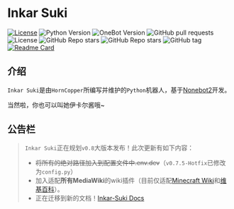 # Inkar Suki
[![License](https://img.shields.io/github/license/HornCopper/Inkar-Suki.svg)](LICENSE)
![Python Version](https://img.shields.io/badge/python-3.8+-blue.svg)
![OneBot Version](https://img.shields.io/badge/OneBot-v11-black.svg)
![GitHub pull requests](https://img.shields.io/github/issues-pr/HornCopper/Inkar-Suki)
![License](https://img.shields.io/github/license/HornCopper/Inkar-Suki)
![GitHub Repo stars](https://img.shields.io/github/stars/HornCopper/Inkar-Suki?style=social)
![GitHub Repo stars](https://img.shields.io/github/forks/HornCopper/Inkar-Suki?style=social)
![GitHub tag](https://img.shields.io/github/v/tag/HornCopper/Inkar-Suki?include_prereleases)
[![Readme Card](https://github-readme-stats.vercel.app/api/pin/?username=HornCopper&repo=Inkar-Suki)](https://github.com/codethink/Inkar-Suki)
## 介绍
`Inkar Suki`是由`HornCopper`所编写并维护的`Python`机器人，基于[Nonebot2](https://github.com/nonebot/nonebot2)开发。

当然啦，你也可以叫她伊卡尔酱哦~

## 公告栏
> `Inkar Suki`正在规划`v0.8`大版本发布！此次更新有如下内容：
> - ~~将所有的绝对路径加入到配置文件中.env.dev~~（`v0.7.5-Hotfix`已修改为`config.py`）
> - 加入适配**所有MediaWiki**的wiki插件（目前仅适配[Minecraft Wiki](https://minecraft.fandom.com/zh/wiki/)和[维基百科](https://zh.wikipedia.org/wiki/)）。 
> - 正在迁移到新的文档！[Inkar-Suki Docs](https://www.inkar-suki.xyz)
